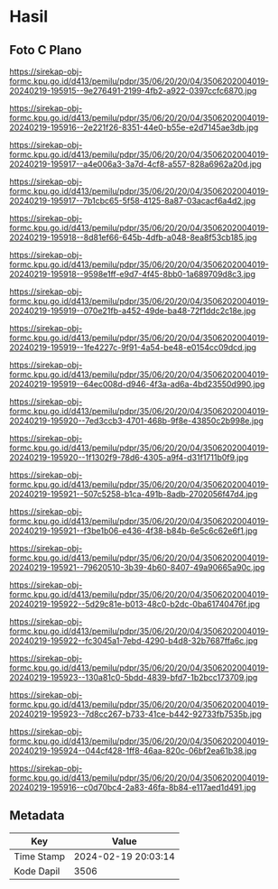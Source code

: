 # Hasil

## Foto C Plano

https://sirekap-obj-formc.kpu.go.id/d413/pemilu/pdpr/35/06/20/20/04/3506202004019-20240219-195915--9e276491-2199-4fb2-a922-0397ccfc6870.jpg

https://sirekap-obj-formc.kpu.go.id/d413/pemilu/pdpr/35/06/20/20/04/3506202004019-20240219-195916--2e221f26-8351-44e0-b55e-e2d7145ae3db.jpg

https://sirekap-obj-formc.kpu.go.id/d413/pemilu/pdpr/35/06/20/20/04/3506202004019-20240219-195917--a4e006a3-3a7d-4cf8-a557-828a6962a20d.jpg

https://sirekap-obj-formc.kpu.go.id/d413/pemilu/pdpr/35/06/20/20/04/3506202004019-20240219-195917--7b1cbc65-5f58-4125-8a87-03acacf6a4d2.jpg

https://sirekap-obj-formc.kpu.go.id/d413/pemilu/pdpr/35/06/20/20/04/3506202004019-20240219-195918--8d81ef66-645b-4dfb-a048-8ea8f53cb185.jpg

https://sirekap-obj-formc.kpu.go.id/d413/pemilu/pdpr/35/06/20/20/04/3506202004019-20240219-195918--9598e1ff-e9d7-4f45-8bb0-1a689709d8c3.jpg

https://sirekap-obj-formc.kpu.go.id/d413/pemilu/pdpr/35/06/20/20/04/3506202004019-20240219-195919--070e21fb-a452-49de-ba48-72f1ddc2c18e.jpg

https://sirekap-obj-formc.kpu.go.id/d413/pemilu/pdpr/35/06/20/20/04/3506202004019-20240219-195919--1fe4227c-9f91-4a54-be48-e0154cc09dcd.jpg

https://sirekap-obj-formc.kpu.go.id/d413/pemilu/pdpr/35/06/20/20/04/3506202004019-20240219-195919--64ec008d-d946-4f3a-ad6a-4bd23550d990.jpg

https://sirekap-obj-formc.kpu.go.id/d413/pemilu/pdpr/35/06/20/20/04/3506202004019-20240219-195920--7ed3ccb3-4701-468b-9f8e-43850c2b998e.jpg

https://sirekap-obj-formc.kpu.go.id/d413/pemilu/pdpr/35/06/20/20/04/3506202004019-20240219-195920--1f1302f9-78d6-4305-a9f4-d31f1711b0f9.jpg

https://sirekap-obj-formc.kpu.go.id/d413/pemilu/pdpr/35/06/20/20/04/3506202004019-20240219-195921--507c5258-b1ca-491b-8adb-2702056f47d4.jpg

https://sirekap-obj-formc.kpu.go.id/d413/pemilu/pdpr/35/06/20/20/04/3506202004019-20240219-195921--f3be1b06-e436-4f38-b84b-6e5c6c62e6f1.jpg

https://sirekap-obj-formc.kpu.go.id/d413/pemilu/pdpr/35/06/20/20/04/3506202004019-20240219-195921--79620510-3b39-4b60-8407-49a90665a90c.jpg

https://sirekap-obj-formc.kpu.go.id/d413/pemilu/pdpr/35/06/20/20/04/3506202004019-20240219-195922--5d29c81e-b013-48c0-b2dc-0ba61740476f.jpg

https://sirekap-obj-formc.kpu.go.id/d413/pemilu/pdpr/35/06/20/20/04/3506202004019-20240219-195922--fc3045a1-7ebd-4290-b4d8-32b7687ffa6c.jpg

https://sirekap-obj-formc.kpu.go.id/d413/pemilu/pdpr/35/06/20/20/04/3506202004019-20240219-195923--130a81c0-5bdd-4839-bfd7-1b2bcc173709.jpg

https://sirekap-obj-formc.kpu.go.id/d413/pemilu/pdpr/35/06/20/20/04/3506202004019-20240219-195923--7d8cc267-b733-41ce-b442-92733fb7535b.jpg

https://sirekap-obj-formc.kpu.go.id/d413/pemilu/pdpr/35/06/20/20/04/3506202004019-20240219-195924--044cf428-1ff8-46aa-820c-06bf2ea61b38.jpg

https://sirekap-obj-formc.kpu.go.id/d413/pemilu/pdpr/35/06/20/20/04/3506202004019-20240219-195916--c0d70bc4-2a83-46fa-8b84-e117aed1d491.jpg


## Metadata

| Key        | Value               |
| ---------- | ------------------- |
| Time Stamp | 2024-02-19 20:03:14 |
| Kode Dapil | 3506                |



